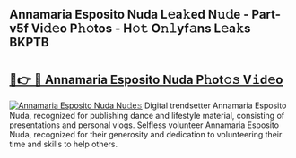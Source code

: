 ## Annamaria Esposito Nuda L𝚎a𝚔ed N𝚞𝚍e - Part-v5f Vi𝚍𝚎o P𝚑𝚘tos - H𝚘𝚝 O𝚗𝚕yf𝚊ns L𝚎a𝚔s BKPTB

# <h2><a href="http://kfdtcd.oniu.top/?m=Annamaria+Esposito+Nuda">🔗👉 🔴 Annamaria Esposito Nuda P𝚑ot𝚘𝚜 V𝚒d𝚎o</a></h2>

[![Annamaria Esposito Nuda Nu𝚍e𝚜](https://i.imgur.com/0qMVB7G.gif)](http://kfdtcd.oniu.top/?m=Annamaria+Esposito+Nuda)
Digital trendsetter Annamaria Esposito Nuda, recognized for publishing dance and lifestyle material, consisting of presentations and personal vlogs. Selfless volunteer Annamaria Esposito Nuda, recognized for their generosity and dedication to volunteering their time and skills to help others.  
